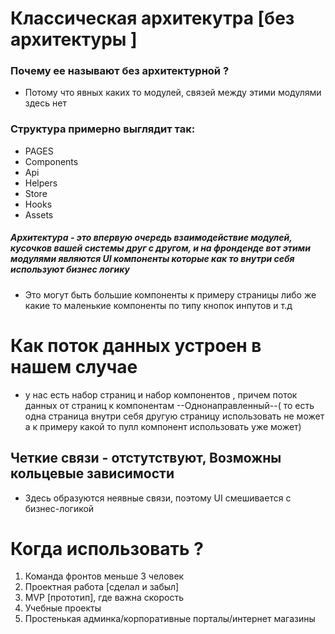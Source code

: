 # Классическая архитекутра [без архитектуры ]

### Почему ее называют без архитектурной ?

- Потому что явных каких то модулей, связей между этими модулями здесь нет

### Структура примерно выглядит так:

- PAGES
- Components
- Api
- Helpers
- Store
- Hooks
- Assets

##### Архитектура - это впервую очередь взаимодействие модулей, кусочков вашей системы друг с другом, и на фронденде вот этими модулями являются UI компоненты которые как то внутри себя используют бизнес логику

- Это могут быть большие компоненты к примеру страницы либо же какие то маленькие компоненты по типу кнопок инпутов и т.д

# Как поток данных устроен в нашем случае

- у нас есть набор страниц и набор компонентов , причем поток данных от страниц к компонентам --Однонаправленный--( то есть одна страница внутри себя другую страницу использовать не может а к примеру какой то пулл компонент использовать уже может)

## Четкие связи - отстутствуют, Возможны кольцевые зависимости

- Здесь образуются неявные связи, поэтому UI смешивается с бизнес-логикой

# Когда использовать ?

1. Команда фронтов меньше 3 человек
2. Проектная работа [сделал и забыл]
3. MVP [прототип], где важна скорость
4. Учебные проекты
5. Простенькая админка/корпоративные порталы/интернет магазины
